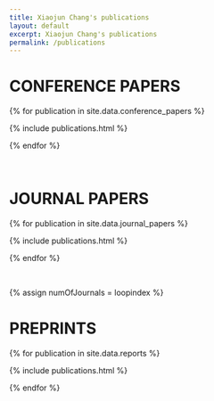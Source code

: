```yaml
---
title: Xiaojun Chang's publications
layout: default
excerpt: Xiaojun Chang's publications
permalink: /publications
---
```


# CONFERENCE PAPERS

{% for publication in site.data.conference_papers %}

{% include publications.html %}

{% endfor %}

<p>&nbsp;</p>

# JOURNAL PAPERS

{% for publication in site.data.journal_papers %}

{% include publications.html %}

{% endfor %}

<p>&nbsp;</p>

{% assign numOfJournals = loopindex %}

# PREPRINTS

{% for publication in site.data.reports %}

{% include publications.html %}

{% endfor %}

